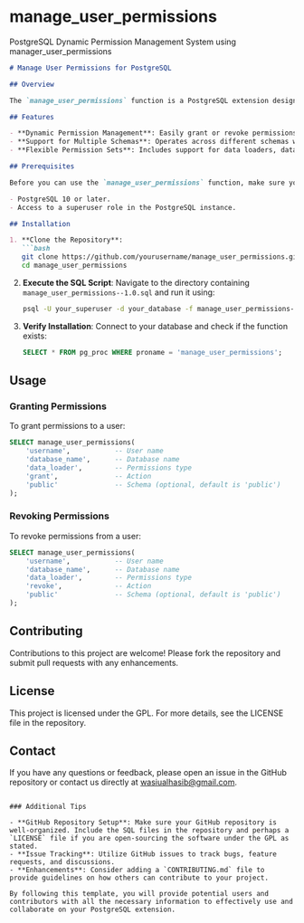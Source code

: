 # manage_user_permissions
PostgreSQL Dynamic Permission Management System using manager_user_permissions


```markdown
# Manage User Permissions for PostgreSQL

## Overview

The `manage_user_permissions` function is a PostgreSQL extension designed to simplify and automate the management of user permissions within a PostgreSQL database. This function allows database administrators to grant or revoke various types of permissions dynamically based on predefined roles.

## Features

- **Dynamic Permission Management**: Easily grant or revoke permissions based on user roles.
- **Support for Multiple Schemas**: Operates across different schemas within the database.
- **Flexible Permission Sets**: Includes support for data loaders, data readers, data writers, and more.

## Prerequisites

Before you can use the `manage_user_permissions` function, make sure you have:

- PostgreSQL 10 or later.
- Access to a superuser role in the PostgreSQL instance.

## Installation

1. **Clone the Repository**:
   ```bash
   git clone https://github.com/yourusername/manage_user_permissions.git
   cd manage_user_permissions
   ```

2. **Execute the SQL Script**:
   Navigate to the directory containing `manage_user_permissions--1.0.sql` and run it using:
   ```bash
   psql -U your_superuser -d your_database -f manage_user_permissions--1.0.sql
   ```

3. **Verify Installation**:
   Connect to your database and check if the function exists:
   ```sql
   SELECT * FROM pg_proc WHERE proname = 'manage_user_permissions';
   ```

## Usage

### Granting Permissions

To grant permissions to a user:

```sql
SELECT manage_user_permissions(
    'username',           -- User name
    'database_name',      -- Database name
    'data_loader',        -- Permissions type
    'grant',              -- Action
    'public'              -- Schema (optional, default is 'public')
);
```

### Revoking Permissions

To revoke permissions from a user:

```sql
SELECT manage_user_permissions(
    'username',           -- User name
    'database_name',      -- Database name
    'data_loader',        -- Permissions type
    'revoke',             -- Action
    'public'              -- Schema (optional, default is 'public')
);
```

## Contributing

Contributions to this project are welcome! Please fork the repository and submit pull requests with any enhancements.

## License

This project is licensed under the GPL. For more details, see the LICENSE file in the repository.

## Contact

If you have any questions or feedback, please open an issue in the GitHub repository or contact us directly at wasiualhasib@gmail.com.
```

### Additional Tips

- **GitHub Repository Setup**: Make sure your GitHub repository is well-organized. Include the SQL files in the repository and perhaps a `LICENSE` file if you are open-sourcing the software under the GPL as stated.
- **Issue Tracking**: Utilize GitHub issues to track bugs, feature requests, and discussions.
- **Enhancements**: Consider adding a `CONTRIBUTING.md` file to provide guidelines on how others can contribute to your project.

By following this template, you will provide potential users and contributors with all the necessary information to effectively use and collaborate on your PostgreSQL extension.
